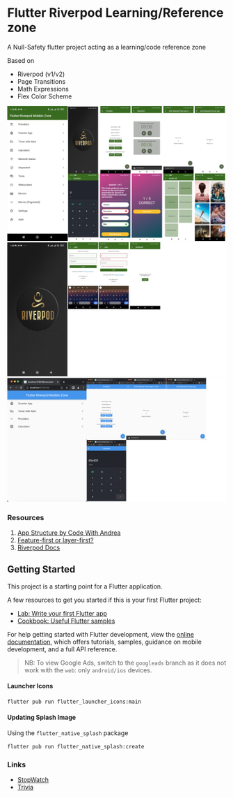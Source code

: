 # Flutter Riverpod Learning/Reference zone

A Null-Safety flutter project acting as a learning/code reference zone

Based on
- Riverpod (v1/v2)
- Page Transitions
- Math Expressions
- Flex Color Scheme

![Screenshot 1](_files/screenshot-1.jpg)
![Screenshot 3](_files/screenshot-3.jpg)
![Screenshot 2](_files/screenshot-2.jpg)

### Resources
1. [App Structure by Code With Andrea](https://codewithandrea.com/articles/flutter-app-architecture-riverpod-introduction/)
2. [Feature-first or layer-first?](https://codewithandrea.com/articles/flutter-project-structure/)
3. [Riverpod Docs](https://riverpod.dev/docs/getting_started/)

## Getting Started

This project is a starting point for a Flutter application.

A few resources to get you started if this is your first Flutter project:

- [Lab: Write your first Flutter app](https://docs.flutter.dev/get-started/codelab)
- [Cookbook: Useful Flutter samples](https://docs.flutter.dev/cookbook)

For help getting started with Flutter development, view the
[online documentation](https://docs.flutter.dev/), which offers tutorials,
samples, guidance on mobile development, and a full API reference.

> NB: To view Google Ads, switch to the `googleads` branch as it does not work with the `web`: only `android/ios` devices.

#### Launcher Icons
```bash
flutter pub run flutter_launcher_icons:main
```

#### Updating Splash Image
Using the `flutter_native_splash` package

```bash
flutter pub run flutter_native_splash:create
```

### Links
- [StopWatch](https://medium.com/flutter-community/flutter-riverpod-tutorial-timer-app-186d04637775)
- [Trivia](https://youtube.com/watch?v=H2uEIRNM7TE)

